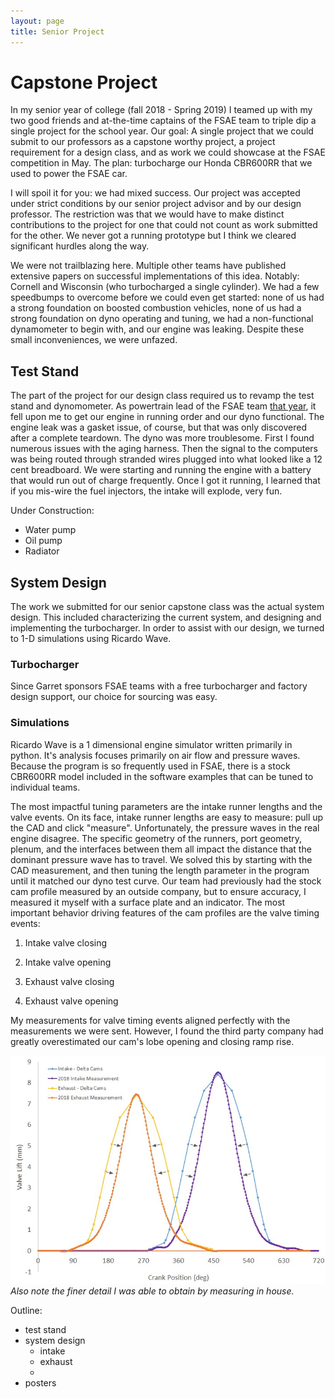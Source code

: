 ```yaml
---
layout: page
title: Senior Project
---
```

# Capstone Project

In my senior year of college (fall 2018 - Spring 2019) I teamed up with my two good friends and at-the-time captains of the FSAE team to triple dip a single project for the school year. Our goal: A single project that we could submit to our professors as a capstone worthy project, a project requirement for a design class, and as work we could showcase at the FSAE competition in May. The plan: turbocharge our Honda CBR600RR that we used to power the FSAE car.

I will spoil it for you: we had mixed success. Our project was accepted under strict conditions by our senior project advisor and by our design professor. The restriction was that we would have to make distinct contributions to the project for one that could not count as work submitted for the other. We never got a running prototype but I think we cleared significant hurdles along the way.

We were not trailblazing here. Multiple other teams have published extensive papers on successful implementations of this idea. Notably: Cornell and Wisconsin (who turbocharged a single cylinder). We had a few speedbumps to overcome before we could even get started: none of us had a strong foundation on boosted combustion vehicles, none of us had a strong foundation on dyno operating and tuning, we had a non-functional dynamometer to begin with, and our engine was leaking. Despite these small inconveniences, we were unfazed.

## Test Stand

The part of the project for our design class required us to revamp the test stand and dynomometer. As powertrain lead of the FSAE team <a href="Formula.html">that year</a>, it fell upon me to get our engine in running order and our dyno functional. The engine leak was a gasket issue, of course, but that was only discovered after a complete teardown. The dyno was more troublesome. First I found numerous issues with the aging harness. Then the signal to the computers was being routed through stranded wires plugged into what looked like a 12 cent breadboard. We were starting and running the engine with a battery that would run out of charge frequently. Once I got it running, I learned that if you mis-wire the fuel injectors, the intake will explode, very fun.

Under Construction:
* Water pump
* Oil pump
* Radiator

## System Design

The work we submitted for our senior capstone class was the actual system design. This included characterizing the current system, and designing and implementing the turbocharger. In order to assist with our design, we turned to 1-D simulations using Ricardo Wave.

### Turbocharger

Since Garret sponsors FSAE teams with a free turbocharger and factory design support, our choice for sourcing was easy.

### Simulations

Ricardo Wave is a 1 dimensional engine simulator written primarily in python. It's analysis focuses primarily on air flow and pressure waves. Because the program is so frequently used in FSAE, there is a stock CBR600RR model included in the software examples that can be tuned to individual teams.

The most impactful tuning parameters are the intake runner lengths and the valve events. On its face, intake runner lengths are easy to measure: pull up the CAD and click "measure". Unfortunately, the pressure waves in the real engine disagree. The specific geometry of the runners, port geometry, plenum, and the interfaces between them all impact the distance that the dominant pressure wave has to travel. We solved this by starting with the CAD measurement, and then tuning the length parameter in the program until it matched our dyno test curve. Our team had previously had the stock cam profile measured by an outside company, but to ensure accuracy, I measured it myself with a surface plate and an indicator. The most important behavior driving features of the cam profiles are the valve timing events:

1. Intake valve closing

1. Intake valve opening

1. Exhaust valve closing

1. Exhaust valve opening

My measurements for valve timing events aligned perfectly with the measurements we were sent. However, I found the third party company had greatly overestimated our cam's lobe opening and closing ramp rise.

![A graph of two cam profiles overlayed.](/docs/assets/cam_profiles.jpg)
*Also note the finer detail I was able to obtain by measuring in house.*

Outline:
* test stand
* system design
  * intake
  * exhaust
  * 
* posters